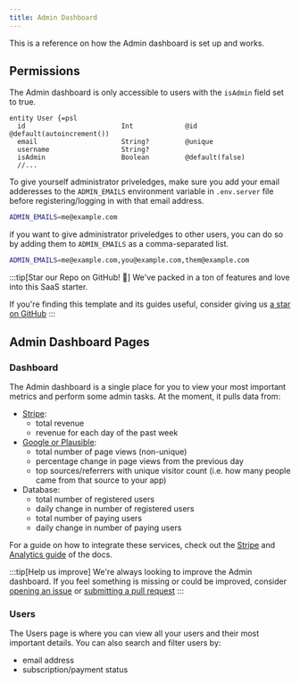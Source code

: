```yaml
---
title: Admin Dashboard
---
```

This is a reference on how the Admin dashboard is set up and works.

## Permissions

The Admin dashboard is only accessible to users with the `isAdmin` field set to true.

```tsx title="main.wasp" {5}
entity User {=psl
  id                        Int             @id @default(autoincrement())
  email                     String?         @unique
  username                  String?
  isAdmin                   Boolean         @default(false)
  //...
```

To give yourself administrator priveledges, make sure you add your email adderesses to the `ADMIN_EMAILS` environment variable in `.env.server` file before registering/logging in with that email address.

```sh title=".env.server"
ADMIN_EMAILS=me@example.com
```

if you want to give administrator priveledges to other users, you can do so by adding them to `ADMIN_EMAILS` as a comma-separated list.

```sh title=".env.server"
ADMIN_EMAILS=me@example.com,you@example.com,them@example.com
```

:::tip[Star our Repo on GitHub! 🌟]
We've packed in a ton of features and love into this SaaS starter.

If you're finding this template and its guides useful, consider giving us [a star on GitHub](https://github.com/wasp-lang/wasp)
:::

## Admin Dashboard Pages

### Dashboard
The Admin dashboard is a single place for you to view your most important metrics and perform some admin tasks. At the moment, it pulls data from:

<!-- TODO: add photo -->

- [Stripe](/guides/stripe-integration):
  - total revenue
  - revenue for each day of the past week
- [Google or Plausible](/guides/analytics): 
  - total number of page views (non-unique)
  - percentage change in page views from the previous day
  - top sources/referrers with unique visitor count (i.e. how many people came from that source to your app)
- Database:
  - total number of registered users
  - daily change in number of registered users 
  - total number of paying users
  - daily change in number of paying users

For a guide on how to integrate these services, check out the [Stripe](/guides/stripe-integration) and [Analytics guide](/guides/analytics) of the docs.

:::tip[Help us improve]
We're always looking to improve the Admin dashboard. If you feel something is missing or could be improved, consider [opening an issue](https://github.com/wasp-lang/open-saas/issues) or [submitting a pull request](https://github.com/wasp-lang/open-saas/pulls)
:::

### Users
The Users page is where you can view all your users and their most important details. You can also search and filter users by:
- email address
- subscription/payment status

